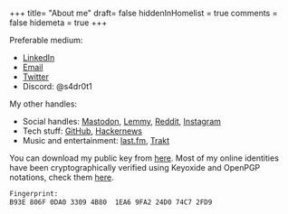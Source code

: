 +++
title= "About me"
draft= false
hiddenInHomelist = true
comments = false
hidemeta = true
+++


Preferable medium:
- [LinkedIn](https://www.linkedin.com/in/rohitdhill/)
- [Email](mailto:flannel_1curbing@icloud.com)
- [Twitter](https://twitter.com/s4dr0t1)
- Discord: @s4dr0t1


My other handles:
- Social handles: [Mastodon](https://ioc.exchange/@s4dr0t1), [Lemmy](https://lemmy.ml/u/s4dr0t1), [Reddit](https://www.reddit.com/user/s4dr0t1), [Instagram](https://www.instagram.com/s4dr0t1/)
- Tech stuff: [GitHub](https://github.com/s4dr0t1), [Hackernews](https://news.ycombinator.com/user?id=s4dr0t1)
- Music and entertainment: [last.fm](http://last.fm/user/s4dr0t1), [Trakt](https://trakt.tv/users/s4dr0t1)

You can download my public key from [here](https://keys.openpgp.org/vks/v1/by-fingerprint/CAAF47E471E769D34DC3912F950AD2384C65B8B3). Most of my online identities have been cryptographically verified using Keyoxide and OpenPGP notations, check them [here](https://keyoxide.org/B93E806F0DA033094B801EA69FA224D074C72FD9).

```bash
Fingerprint:
B93E 806F 0DA0 3309 4B80  1EA6 9FA2 24D0 74C7 2FD9
```
